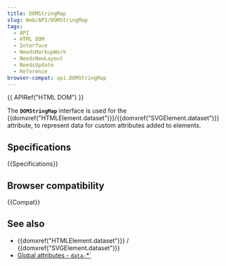 ```yaml
---
title: DOMStringMap
slug: Web/API/DOMStringMap
tags:
  - API
  - HTML DOM
  - Interface
  - NeedsMarkupWork
  - NeedsNewLayout
  - NeedsUpdate
  - Reference
browser-compat: api.DOMStringMap
---
```

{{ APIRef("HTML DOM") }}

The **`DOMStringMap`** interface is used for the {{domxref("HTMLElement.dataset")}}/{{domxref("SVGElement.dataset")}} attribute, to represent data for custom attributes added to elements.

## Specifications

{{Specifications}}

## Browser compatibility

{{Compat}}

## See also

- {{domxref("HTMLElement.dataset")}} / {{domxref("SVGElement.dataset")}}
- [Global attributes - `data-`*`](/en-US/docs/Web/HTML/Global_attributes#data-)
